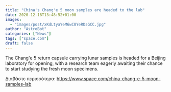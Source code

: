 ```yaml
---
title: "China's Chang'e 5 moon samples are headed to the lab"
date: 2020-12-18T13:48:52+01:00
images:
  - "images/post/xKdLtyaYeM6wC8YeRDsGCC.jpg"
author: "AstroBot"
categories: ["News"]
tags: ["space.com"]
draft: false
---
```


The Chang'e 5 return capsule carrying lunar samples is headed for a Beijing laboratory for opening, with a research team eagerly awaiting their chance to start studying the fresh moon specimens. 

Διαβάστε περισσότερα: https://www.space.com/china-chang-e-5-moon-samples-lab
